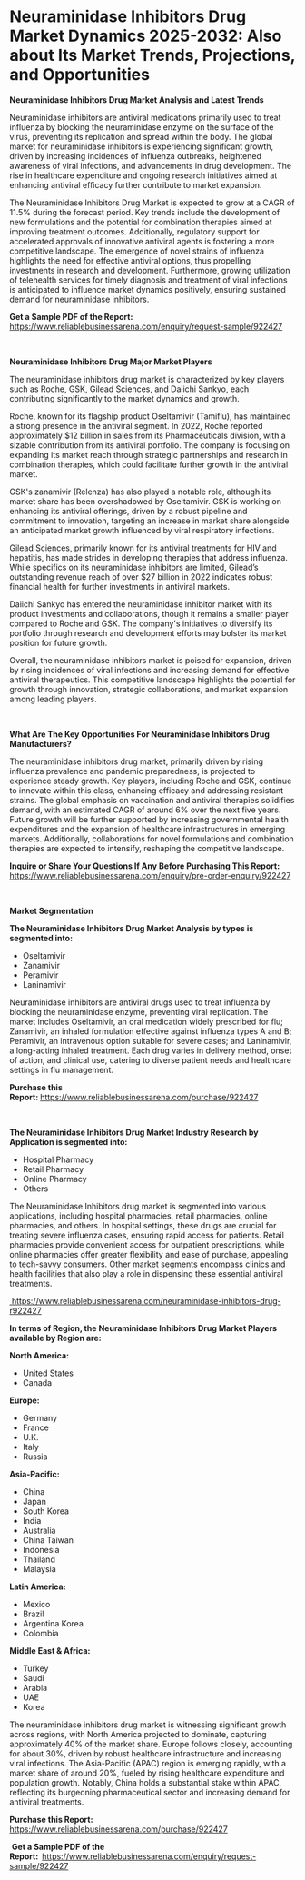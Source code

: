 <p><h1>Neuraminidase Inhibitors Drug Market Dynamics 2025-2032: Also about Its Market Trends, Projections, and Opportunities</h1></p><p><strong>Neuraminidase Inhibitors Drug Market Analysis and Latest Trends</strong></p>
<p><p>Neuraminidase inhibitors are antiviral medications primarily used to treat influenza by blocking the neuraminidase enzyme on the surface of the virus, preventing its replication and spread within the body. The global market for neuraminidase inhibitors is experiencing significant growth, driven by increasing incidences of influenza outbreaks, heightened awareness of viral infections, and advancements in drug development. The rise in healthcare expenditure and ongoing research initiatives aimed at enhancing antiviral efficacy further contribute to market expansion.</p><p>The Neuraminidase Inhibitors Drug Market is expected to grow at a CAGR of 11.5% during the forecast period. Key trends include the development of new formulations and the potential for combination therapies aimed at improving treatment outcomes. Additionally, regulatory support for accelerated approvals of innovative antiviral agents is fostering a more competitive landscape. The emergence of novel strains of influenza highlights the need for effective antiviral options, thus propelling investments in research and development. Furthermore, growing utilization of telehealth services for timely diagnosis and treatment of viral infections is anticipated to influence market dynamics positively, ensuring sustained demand for neuraminidase inhibitors.</p></p>
<p><strong>Get a Sample PDF of the Report:&nbsp;</strong> <a href="https://www.reliablebusinessarena.com/enquiry/request-sample/922427?utm_campaign=2217&utm_medium=2&utm_source=Github&utm_content=ia&utm_term=18042025&utm_id=neuraminidase-inhibitors-drug">https://www.reliablebusinessarena.com/enquiry/request-sample/922427</a></p>
<p>&nbsp;</p>
<p><strong>Neuraminidase Inhibitors Drug Major Market Players</strong></p>
<p><p>The neuraminidase inhibitors drug market is characterized by key players such as Roche, GSK, Gilead Sciences, and Daiichi Sankyo, each contributing significantly to the market dynamics and growth. </p><p>Roche, known for its flagship product Oseltamivir (Tamiflu), has maintained a strong presence in the antiviral segment. In 2022, Roche reported approximately $12 billion in sales from its Pharmaceuticals division, with a sizable contribution from its antiviral portfolio. The company is focusing on expanding its market reach through strategic partnerships and research in combination therapies, which could facilitate further growth in the antiviral market.</p><p>GSK's zanamivir (Relenza) has also played a notable role, although its market share has been overshadowed by Oseltamivir. GSK is working on enhancing its antiviral offerings, driven by a robust pipeline and commitment to innovation, targeting an increase in market share alongside an anticipated market growth influenced by viral respiratory infections.</p><p>Gilead Sciences, primarily known for its antiviral treatments for HIV and hepatitis, has made strides in developing therapies that address influenza. While specifics on its neuraminidase inhibitors are limited, Gilead’s outstanding revenue reach of over $27 billion in 2022 indicates robust financial health for further investments in antiviral markets.</p><p>Daiichi Sankyo has entered the neuraminidase inhibitor market with its product investments and collaborations, though it remains a smaller player compared to Roche and GSK. The company's initiatives to diversify its portfolio through research and development efforts may bolster its market position for future growth.</p><p>Overall, the neuraminidase inhibitors market is poised for expansion, driven by rising incidences of viral infections and increasing demand for effective antiviral therapeutics. This competitive landscape highlights the potential for growth through innovation, strategic collaborations, and market expansion among leading players.</p></p>
<p>&nbsp;</p>
<p><strong>What Are The Key Opportunities For Neuraminidase Inhibitors Drug Manufacturers?</strong></p>
<p><p>The neuraminidase inhibitors drug market, primarily driven by rising influenza prevalence and pandemic preparedness, is projected to experience steady growth. Key players, including Roche and GSK, continue to innovate within this class, enhancing efficacy and addressing resistant strains. The global emphasis on vaccination and antiviral therapies solidifies demand, with an estimated CAGR of around 6% over the next five years. Future growth will be further supported by increasing governmental health expenditures and the expansion of healthcare infrastructures in emerging markets. Additionally, collaborations for novel formulations and combination therapies are expected to intensify, reshaping the competitive landscape.</p></p>
<p><strong>Inquire or Share Your Questions If Any Before Purchasing This Report:</strong> <a href="https://www.reliablebusinessarena.com/enquiry/pre-order-enquiry/922427?utm_campaign=2217&utm_medium=2&utm_source=Github&utm_content=ia&utm_term=18042025&utm_id=neuraminidase-inhibitors-drug">https://www.reliablebusinessarena.com/enquiry/pre-order-enquiry/922427</a></p>
<p>&nbsp;</p>
<p><strong>Market Segmentation</strong></p>
<p><strong>The Neuraminidase Inhibitors Drug Market Analysis by types is segmented into:</strong></p>
<p><ul><li>Oseltamivir</li><li>Zanamivir</li><li>Peramivir</li><li>Laninamivir</li></ul></p>
<p><p>Neuraminidase inhibitors are antiviral drugs used to treat influenza by blocking the neuraminidase enzyme, preventing viral replication. The market includes Oseltamivir, an oral medication widely prescribed for flu; Zanamivir, an inhaled formulation effective against influenza types A and B; Peramivir, an intravenous option suitable for severe cases; and Laninamivir, a long-acting inhaled treatment. Each drug varies in delivery method, onset of action, and clinical use, catering to diverse patient needs and healthcare settings in flu management.</p></p>
<p><strong>Purchase this Report:&nbsp;</strong><a href="https://www.reliablebusinessarena.com/purchase/922427?utm_campaign=2217&utm_medium=2&utm_source=Github&utm_content=ia&utm_term=18042025&utm_id=neuraminidase-inhibitors-drug">https://www.reliablebusinessarena.com/purchase/922427</a></p>
<p>&nbsp;</p>
<p><strong>The Neuraminidase Inhibitors Drug Market Industry Research by Application is segmented into:</strong></p>
<p><ul><li>Hospital Pharmacy</li><li>Retail Pharmacy</li><li>Online Pharmacy</li><li>Others</li></ul></p>
<p><p>The Neuraminidase Inhibitors drug market is segmented into various applications, including hospital pharmacies, retail pharmacies, online pharmacies, and others. In hospital settings, these drugs are crucial for treating severe influenza cases, ensuring rapid access for patients. Retail pharmacies provide convenient access for outpatient prescriptions, while online pharmacies offer greater flexibility and ease of purchase, appealing to tech-savvy consumers. Other market segments encompass clinics and health facilities that also play a role in dispensing these essential antiviral treatments.</p></p>
<p><a href="https://www.reliablebusinessarena.com/neuraminidase-inhibitors-drug-r922427?utm_campaign=2217&utm_medium=2&utm_source=Github&utm_content=ia&utm_term=18042025&utm_id=neuraminidase-inhibitors-drug">&nbsp;https://www.reliablebusinessarena.com/neuraminidase-inhibitors-drug-r922427</a></p>
<p><strong>In terms of Region, the Neuraminidase Inhibitors Drug Market Players available by Region are:</strong></p>
<p>
    <p> <strong> North America: </strong>
        <ul>
            <li>United States</li>
            <li>Canada</li>
        </ul>
        </p> 
    <p> <strong> Europe: </strong>
        <ul>
            <li>Germany</li>
            <li>France</li>
            <li>U.K.</li>
            <li>Italy</li>
            <li>Russia</li>
        </ul>
        </p> 
    <p> <strong> Asia-Pacific: </strong>
        <ul>
            <li>China</li>
            <li>Japan</li>
            <li>South Korea</li>
            <li>India</li>
            <li>Australia</li>
            <li>China Taiwan</li>
            <li>Indonesia</li>
            <li>Thailand</li>
            <li>Malaysia</li>
        </ul>
        </p> 
    <p> <strong> Latin America: </strong>
        <ul>
            <li>Mexico</li>
            <li>Brazil</li>
            <li>Argentina Korea</li>
            <li>Colombia</li>
        </ul>
        </p> 
    <p> <strong> Middle East & Africa: </strong>
        <ul>
            <li>Turkey</li>
            <li>Saudi</li>
            <li>Arabia</li>
            <li>UAE</li>
            <li>Korea</li>
        </ul>
    </p>
    </p>
<p><p>The neuraminidase inhibitors drug market is witnessing significant growth across regions, with North America projected to dominate, capturing approximately 40% of the market share. Europe follows closely, accounting for about 30%, driven by robust healthcare infrastructure and increasing viral infections. The Asia-Pacific (APAC) region is emerging rapidly, with a market share of around 20%, fueled by rising healthcare expenditure and population growth. Notably, China holds a substantial stake within APAC, reflecting its burgeoning pharmaceutical sector and increasing demand for antiviral treatments.</p></p>
<p><strong>Purchase this Report: </strong><a href="https://www.reliablebusinessarena.com/purchase/922427?utm_campaign=2217&utm_medium=2&utm_source=Github&utm_content=ia&utm_term=18042025&utm_id=neuraminidase-inhibitors-drug">https://www.reliablebusinessarena.com/purchase/922427</a></p>
<p>&nbsp;<strong>Get a Sample PDF of the Report:&nbsp;&nbsp;</strong><a href="https://www.reliablebusinessarena.com/enquiry/request-sample/922427?utm_campaign=2217&utm_medium=2&utm_source=Github&utm_content=ia&utm_term=18042025&utm_id=neuraminidase-inhibitors-drug">https://www.reliablebusinessarena.com/enquiry/request-sample/922427</a></p>
<p><strong></strong></p>
<p><p></p><p></p><p></p></p>